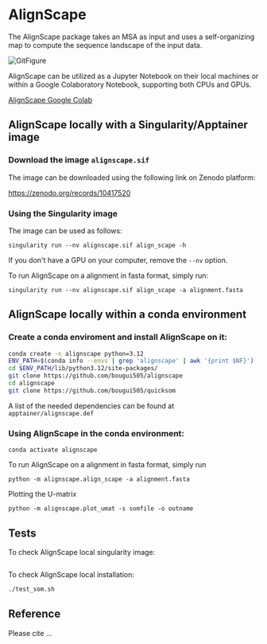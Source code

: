
# AlignScape

The AlignScape package takes an MSA as input and uses a self-organizing map to compute the sequence landscape of the input data.

![GitFigure](https://github.com/bougui505/alignscape/assets/27772386/39490a0b-8802-4ec1-9fcc-8bbee90a1fca)

AlignScape can be utilized as a Jupyter Notebook on their local machines or within a Google Colaboratory Notebook, supporting both CPUs and GPUs.

[AlignScape Google Colab](https://github.com/bougui505/alignscape/blob/master/alignscape.ipynb)

## AlignScape locally with a Singularity/Apptainer image

### Download the image `alignscape.sif`
The image can be downloaded using the following link on Zenodo platform:

https://zenodo.org/records/10417520

### Using the Singularity image
The image can be used as follows:

```
singularity run --nv alignscape.sif align_scape -h
```

If you don't have a GPU on your computer, remove the `--nv` option.

To run AlignScape on a alignment in fasta format, simply run:

```
singularity run --nv alignscape.sif align_scape -a alignment.fasta
```

## AlignScape locally within a conda environment

### Create a conda enviroment and install AlignScape on it:

```bash
conda create -n alignscape python=3.12
ENV_PATH=$(conda info --envs | grep 'alignscape' | awk '{print $NF}')
cd $ENV_PATH/lib/python3.12/site-packages/
git clone https://github.com/bougui505/alignscape
cd alignscape
git clone https://github.com/bougui505/quicksom
```

A list of the needed dependencies can be found at `apptainer/alignscape.def`

### Using AlignScape in the conda environment:

```
conda activate alignscape
```

To run AlignScape on a alignment in fasta format, simply run

```
python -m alignscape.align_scape -a alignment.fasta
```

Plotting the U-matrix

```
python -m alignscape.plot_umat -s somfile -o outname
```

## Tests

To check AlignScape local singularity image:
```

```

To check AlignScape local installation:

```bash
./test_som.sh
```


## Reference

Please cite ...

